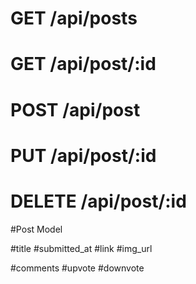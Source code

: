 # GET /api/posts
# GET /api/post/:id
# POST /api/post
# PUT /api/post/:id
# DELETE /api/post/:id

#Post Model

#title
#submitted_at
#link
#img_url

#comments
#upvote
#downvote
